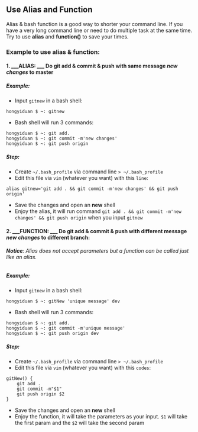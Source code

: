 ## Use Alias and Function 
Alias & bash function is a good way to shorter your command line. If you have a very long command line or need to do multiple task at the same time. Try to use __alias__ and __function()__ to save your times.

### Example to use alias & function: 
#### 1. ___ALIAS: ___ Do __git__ add & commit & push with same message _new changes_ to __master__
##### Example:
* Input `gitnew` in a bash shell: 
```
hongyiduan $ ~: gitnew
```

* Bash shell will run 3 commands:
```
hongyiduan $ ~: git add.
hongyiduan $ ~: git commit -m'new changes'
hongyiduan $ ~: git push origin
```

##### Step:
* Create `~/.bash_profile` via command line `> ~/.bash_profile`
* Edit this file via `vim` (whatever you want) with this `line`:
```
alias gitnew='git add . && git commit -m'new changes' && git push origin'
```
* Save the changes and open an __new__ shell
* Enjoy the alias, it will run command `git add . && git commit -m'new changes' && git push origin` when you input `gitnew`

#### 2. ___FUNCTION: ___ Do __git__ add & commit & push with different message _new changes_ to different branch:
###### __Notice__: Alias does not accept parameters but a function can be called just like an alias.
##### Example:
* Input `gitnew` in a bash shell: 
```
hongyiduan $ ~: gitNew 'unique message' dev
```

* Bash shell will run 3 commands:
```
hongyiduan $ ~: git add.
hongyiduan $ ~: git commit -m'unique message'
hongyiduan $ ~: git push origin dev
```

##### Step:
* Create `~/.bash_profile` via command line `> ~/.bash_profile`
* Edit this file via `vim` (whatever you want) with this `codes`:
```
gitNew() {
    git add .
    git commit -m"$1"
    git push origin $2
}
```
* Save the changes and open an __new__ shell
* Enjoy the function, it will take the parameters as your input. `$1` will take the first param and the `$2` will take the second param